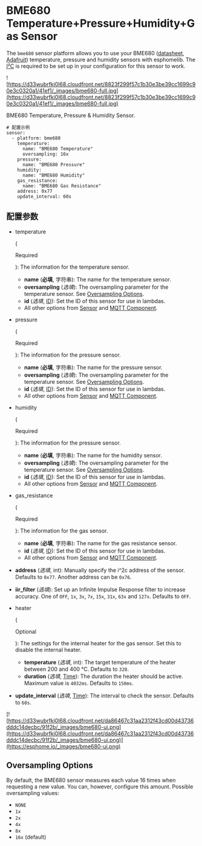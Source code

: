 # BME680 Temperature+Pressure+Humidity+Gas Sensor

The `bme680` sensor platform allows you to use your BME680 ([datasheet](https://cdn-shop.adafruit.com/product-files/3660/BME680.pdf), [Adafruit](https://www.adafruit.com/product/3660)) temperature, pressure and humidity sensors with esphomelib. The [I²C](https://esphome.io/components/i2c#i2c) is required to be set up in your configuration for this sensor to work.

![https://d33wubrfki0l68.cloudfront.net/8823f299f57c1b30e3be39cc1699c90e3c0320a1/41ef1/_images/bme680-full.jpg](https://d33wubrfki0l68.cloudfront.net/8823f299f57c1b30e3be39cc1699c90e3c0320a1/41ef1/_images/bme680-full.jpg)

BME680 Temperature, Pressure & Humidity Sensor.

```
# 配置示例
sensor:
  - platform: bme680
    temperature:
      name: "BME680 Temperature"
      oversampling: 16x
    pressure:
      name: "BME680 Pressure"
    humidity:
      name: "BME680 Humidity"
    gas_resistance:
      name: "BME680 Gas Resistance"
    address: 0x77
    update_interval: 60s
```

## **配置参数**

- temperature

   

  (

  Required

  ): The information for the temperature sensor.

  - **name** (**必填**, 字符串): The name for the temperature sensor.
  - **oversampling** (*选填*): The oversampling parameter for the temperature sensor. See [Oversampling Options](https://esphome.io/components/sensor/bme680#bme680-oversampling).
  - **id** (*选填*, [ID](esphome/guides/configuration-types#id)): Set the ID of this sensor for use in lambdas.
  - All other options from [Sensor](https://esphome.io/components/sensor/#config-sensor) and [MQTT Component](https://esphome.io/components/mqtt#config-mqtt-component).

- pressure

   

  (

  Required

  ): The information for the pressure sensor.

  - **name** (**必填**, 字符串): The name for the pressure sensor.
  - **oversampling** (*选填*): The oversampling parameter for the temperature sensor. See [Oversampling Options](https://esphome.io/components/sensor/bme680#bme680-oversampling).
  - **id** (*选填*, [ID](esphome/guides/configuration-types#id)): Set the ID of this sensor for use in lambdas.
  - All other options from [Sensor](https://esphome.io/components/sensor/#config-sensor) and [MQTT Component](https://esphome.io/components/mqtt#config-mqtt-component).

- humidity

   

  (

  Required

  ): The information for the pressure sensor.

  - **name** (**必填**, 字符串): The name for the humidity sensor.
  - **oversampling** (*选填*): The oversampling parameter for the temperature sensor. See [Oversampling Options](https://esphome.io/components/sensor/bme680#bme680-oversampling).
  - **id** (*选填*, [ID](esphome/guides/configuration-types#id)): Set the ID of this sensor for use in lambdas.
  - All other options from [Sensor](https://esphome.io/components/sensor/#config-sensor) and [MQTT Component](https://esphome.io/components/mqtt#config-mqtt-component).

- gas_resistance

   

  (

  Required

  ): The information for the gas sensor.

  - **name** (**必填**, 字符串): The name for the gas resistance sensor.
  - **id** (*选填*, [ID](esphome/guides/configuration-types#id)): Set the ID of this sensor for use in lambdas.
  - All other options from [Sensor](https://esphome.io/components/sensor/#config-sensor) and [MQTT Component](https://esphome.io/components/mqtt#config-mqtt-component).

- **address** (*选填*, int): Manually specify the i^2c address of the sensor. Defaults to `0x77`. Another address can be `0x76`.

- **iir_filter** (*选填*): Set up an Infinite Impulse Response filter to increase accuracy. One of `OFF`, `1x`, `3x`, `7x`, `15x`, `31x`, `63x` and `127x`. Defaults to `OFF`.

- heater

   

  (

  Optional

  ): The settings for the internal heater for the gas sensor. Set this to disable the internal heater.

  - **temperature** (*选填*, int): The target temperature of the heater between 200 and 400 °C. Defaults to `320`.
  - **duration** (*选填*, [Time](https://esphome.io/guides/configuration-types#config-time)): The duration the heater should be active. Maximum value is `4032ms`. Defaults to `150ms`.

- **update_interval** (*选填*, [Time](https://esphome.io/guides/configuration-types#config-time)): The interval to check the sensor. Defaults to `60s`.

[![https://d33wubrfki0l68.cloudfront.net/da86467c31aa2312f43cd00d43736dddc14decbc/91f2b/_images/bme680-ui.png](https://d33wubrfki0l68.cloudfront.net/da86467c31aa2312f43cd00d43736dddc14decbc/91f2b/_images/bme680-ui.png)](https://esphome.io/_images/bme680-ui.png)



## Oversampling Options

By default, the BME680 sensor measures each value 16 times when requesting a new value. You can, however, configure this amount. Possible oversampling values:

- `NONE`
- `1x`
- `2x`
- `4x`
- `8x`
- `16x` (default)